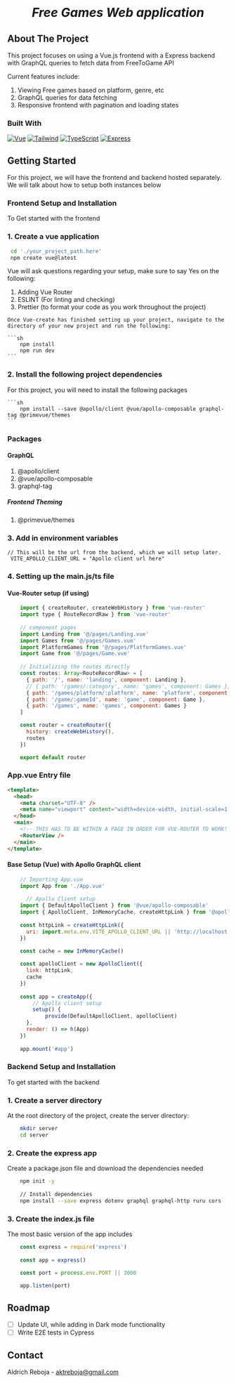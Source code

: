 <!-- PROJECT LOGO -->
<br />
<h1 align="center"><i>Free Games Web application</i></h1>
<!-- ABOUT THE PROJECT -->

<span id="about-the-project"></span>
## About The Project

This project focuses on using a Vue.js frontend with a Express backend with GraphQL queries to fetch data from FreeToGame API

Current features include: 

1. Viewing Free games based on platform, genre, etc
2. GraphQL queries for data fetching
3. Responsive frontend with pagination and loading states

<h3 name = "built-with"> Built With</h3>

[![Vue][Vue.js]][Vue-url]
[![Tailwind][Tailwind]][Tailwind-url]
[![TypeScript][TypeScript]][TypeScript-url]
[![Express][Express]][Express-url]


## Getting Started

For this project, we will have the frontend and backend hosted separately. We will talk about how to setup both instances below

### Frontend Setup and Installation

To Get started with the frontend
### 1. Create a vue application
   ```sh
    cd './your_project_path.here'
    npm create vue@latest
   ```
   
   Vue will ask questions regarding your setup, make sure to say Yes on the following:
   
   1. Adding Vue Router
   2. ESLINT (For linting and checking)
   3. Prettier (to format your code as you work throughout the project)
  
    Once Vue-create has finished setting up your project, navigate to the directory of your new project and run the following:

    ```sh
        npm install 
        npm run dev
    ```


### 2. Install the following project dependencies
For this project, you will need to install the following packages

    ```sh
        npm install --save @apollo/client @vue/apollo-composable graphql-tag @primevue/themes
    ```

### Packages
   
#### GraphQL
 
1. @apollo/client
2. @vue/apollo-composable 
3. graphql-tag
    
##### Frontend Theming
    
1. @primevue/themes
    
### 3. Add in environment variables
   ```env
   // This will be the url from the backend, which we will setup later. 
    VITE_APOLLO_CLIENT_URL = "Apollo client url here"
   ```

### 4. Setting up the main.js/ts file

#### Vue-Router setup (if using)

```js
    import { createRouter, createWebHistory } from 'vue-router'
    import type { RouteRecordRaw } from 'vue-router'
    
    // component pages
    import Landing from '@/pages/Landing.vue'
    import Games from '@/pages/Games.vue'
    import PlatformGames from '@/pages/PlatformGames.vue'
    import Game from '@/pages/Game.vue'
    
    // Initializing the routes directly
    const routes: Array<RouteRecordRaw> = [
      { path: '/', name: 'landing', component: Landing },
      // { path: '/games/:category', name: 'games', component: Games },
      { path: '/games/platform/:platform', name: 'platform', component: PlatformGames },
      { path: '/game/:gameId', name: 'game', component: Game },
      { path: '/games', name: 'games', component: Games }
    ]

    const router = createRouter({
      history: createWebHistory(),
      routes
    })

    export default router
```

### App.vue Entry file

```html
<template>
  <head>
    <meta charset="UTF-8" />
    <meta name="viewport" content="width=device-width, initial-scale=1.0" />
  </head>
  <main>
    <!-- THIS HAS TO BE WITHIN A PAGE IN ORDER FOR VUE-ROUTER TO WORK! -->
    <RouterView />
  </main>
</template>
```

#### Base Setup (Vue) with Apollo GraphQL client

```js
    // Importing App.vue
    import App from './App.vue'
    
      // Apollo Client setup
    import { DefaultApolloClient } from '@vue/apollo-composable'
    import { ApolloClient, InMemoryCache, createHttpLink } from '@apollo/client/core'
    
    const httpLink = createHttpLink({
      uri: import.meta.env.VITE_APOLLO_CLIENT_URL || 'http://localhost:3000/graphql'
    })

    const cache = new InMemoryCache()
    
    const apolloClient = new ApolloClient({
      link: httpLink,
      cache
    })
    
    const app = createApp({
        // Apollo client setup
        setup() {
            provide(DefaultApolloClient, apolloClient)
      },
      render: () => h(App)
    })
    
    app.mount('#app')
```

### Backend Setup and Installation

To get started with the backend

### 1. Create a server directory

At the root directory of the project, create the server directory:

```sh
    mkdir server
    cd server
```

### 2. Create the express app

Create a package.json file and download the dependencies needed

```sh
    npm init -y
    
    // Install dependencies
    npm install --save express dotenv graphql graphql-http ruru cors 
```

### 3. Create the index.js file

The most basic version of the app includes

```js
    const express = require('express')
    
    const app = express()

    const port = process.env.PORT || 3000
    
    app.listen(port)
```


## Roadmap

- [ ] Update UI, while adding in Dark mode functionality
- [ ] Write E2E tests in Cypress

<!-- CONTACT -->

## Contact

Aldrich Reboja - aktreboja@gmail.com

[linkedin-shield]: https://img.shields.io/badge/-LinkedIn-black.svg?style=for-the-badge&logo=linkedin&colorB=555
[linkedin-url]: https://linkedin.com/in/aktreboja
[Vue.js]: https://img.shields.io/badge/Vue.js-35495E?style=for-the-badge&logo=vuedotjs&logoColor=4FC08D
[Vue-url]: https://vuejs.org/
[TypeScript]: https://img.shields.io/badge/TypeScript-007ACC?style=for-the-badge&logo=typescript&logoColor=whi
[TypeScript-url]: https://www.typescriptlang.org/
[Tailwind]: https://img.shields.io/badge/tailwindcss-0F172A?style=for-the-badge&logo=tailwindcss
[Tailwind-url]: https://tailwindcss.com/
[Express]: https://img.shields.io/badge/Express%20js-000000?style=for-the-badge&logo=express&logoColor=white
[Express-url]: https://expressjs.com/
